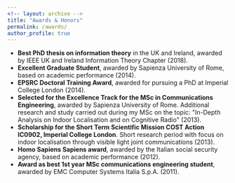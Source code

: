 ```yaml
---
<!-- layout: archive -->
title: "Awards & Honors"
permalink: /awards/
author_profile: true
---
```

* **Best PhD thesis on information theory** in the UK and Ireland, awarded by IEEE UK and Ireland Information Theory Chapter (2018).
* **Excellent Graduate Student**, awarded by Sapienza University of Rome, based on academic performance (2014).
* **EPSRC Doctoral Training Award**, awarded for pursuing a PhD at Imperial College London (2014). 
* **Selected for the Excellence Track for the MSc in Communications Engineering**, awarded by Sapienza University of Rome. Additional research and study carried out during my MSc on the topic: "In-Depth Analysis on Indoor Localisation and on Cognitive Radio" (2013).
* **Scholarship for the Short Term Scientific Mission COST Action IC0902, Imperial College London**. Short research period with focus on indoor localisation through visible light joint communications (2013).
* **Homo Sapiens Sapiens award**, awarded by the Italian social security agency, based on academic performance (2012).
* **Award as best 1st year MSc communications engineering student**, awarded by EMC Computer Systems Italia S.p.A. (2011).
